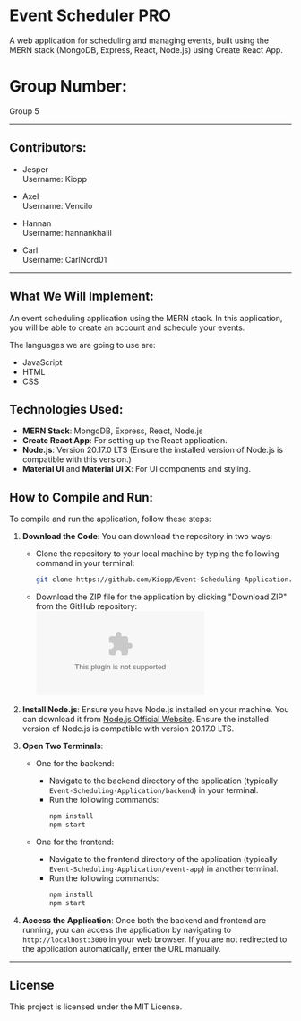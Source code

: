 # Event Scheduler PRO
A web application for scheduling and managing events, built using the MERN stack (MongoDB, Express, React, Node.js) using Create React App.

# Group Number:
Group 5

---

## Contributors:

- Jesper\
  Username: Kiopp

- Axel\
  Username: Vencilo

- Hannan\
  Username: hannankhalil

- Carl\
  Username: CarlNord01

---

## What We Will Implement:
An event scheduling application using the MERN stack. In this application, you will be able to create an account and schedule your events.

The languages we are going to use are:
- JavaScript
- HTML
- CSS

## Technologies Used:
- **MERN Stack**: MongoDB, Express, React, Node.js
- **Create React App**: For setting up the React application.
- **Node.js**: Version 20.17.0 LTS (Ensure the installed version of Node.js is compatible with this version.)
- **Material UI** and **Material UI X**: For UI components and styling.

## How to Compile and Run:

To compile and run the application, follow these steps:

1. **Download the Code**: You can download the repository in two ways:
   - Clone the repository to your local machine by typing the following command in your terminal:
     ```bash
     git clone https://github.com/Kiopp/Event-Scheduling-Application.git
     ```
   - Download the ZIP file for the application by clicking "Download ZIP" from the GitHub repository:  
     ![Download ZIP](https://github.com/Kiopp/Event-Scheduling-Application/archive/refs/heads/main.zip)

2. **Install Node.js**: Ensure you have Node.js installed on your machine. You can download it from [Node.js Official Website](https://nodejs.org/). Ensure the installed version of Node.js is compatible with version 20.17.0 LTS.

3. **Open Two Terminals**:
   - One for the backend:
     - Navigate to the backend directory of the application (typically `Event-Scheduling-Application/backend`) in your terminal.
     - Run the following commands:
       ```bash
       npm install
       npm start
       ```

   - One for the frontend:
     - Navigate to the frontend directory of the application (typically `Event-Scheduling-Application/event-app`) in another terminal.
     - Run the following commands:
       ```bash
       npm install
       npm start
       ```

4. **Access the Application**: Once both the backend and frontend are running, you can access the application by navigating to `http://localhost:3000` in your web browser. If you are not redirected to the application automatically, enter the URL manually.

---

## License
This project is licensed under the MIT License.
